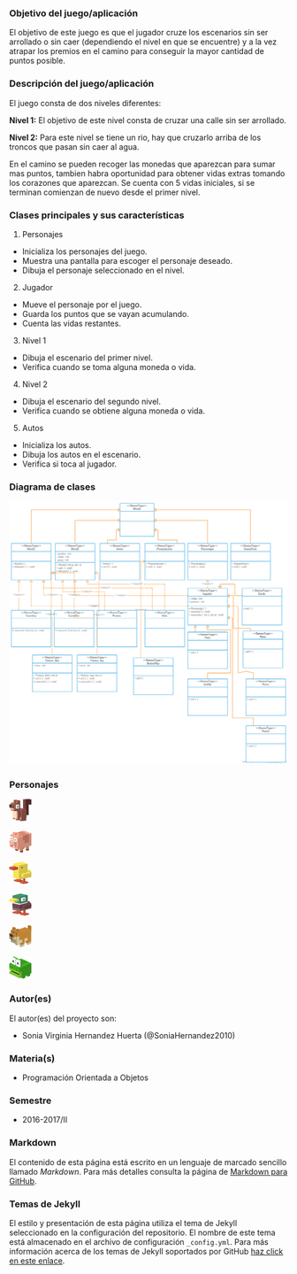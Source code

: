 ### Objetivo del juego/aplicación
El objetivo de este juego es que el jugador cruze los escenarios sin ser arrollado o sin caer (dependiendo el nivel en que se encuentre) y a la vez atrapar los premios en el camino para conseguir la mayor cantidad de puntos posible.

### Descripción del juego/aplicación
El juego consta de dos niveles diferentes:

**Nivel 1:** El objetivo de este nivel consta de cruzar una calle sin ser arrollado.

**Nivel 2:** Para este nivel se tiene un rio, hay que cruzarlo arriba de los troncos que pasan sin caer al agua.


En el camino se pueden recoger las monedas que aparezcan para sumar mas puntos, tambien habra oportunidad para obtener vidas extras tomando los corazones que aparezcan.
Se cuenta con 5 vidas iniciales, si se terminan comienzan de nuevo desde el primer nivel.

### Clases principales y sus características
1. Personajes
* Inicializa los personajes del juego.
* Muestra una pantalla para escoger el personaje deseado.
* Dibuja el personaje seleccionado en el nivel.

2. Jugador
* Mueve el personaje por el juego.
* Guarda los puntos que se vayan acumulando.
* Cuenta las vidas restantes.

3. Nivel 1
* Dibuja el escenario del primer nivel.
* Verifica cuando se toma alguna moneda o vida.

4. Nivel 2
* Dibuja el escenario del segundo nivel.
* Verifica cuando se obtiene alguna moneda o vida.

5. Autos
* Inicializa los autos.
* Dibuja los autos en el escenario.
* Verifica si toca al jugador.

### Diagrama de clases
![Diagrama de clases](https://github.com/acominf/CruzaPorElPremio/blob/master/imagenes/CruzaPorElPremio.png)

### Personajes
![Ardilla](https://github.com/acominf/CruzaPorElPremio/blob/master/imagenes/Ardilla3.png)

![Cerdo](https://github.com/acominf/CruzaPorElPremio/blob/master/imagenes/Cerdo3.png)

![Pato](https://github.com/acominf/CruzaPorElPremio/blob/master/imagenes/Patito3.png)

![Pato2](https://github.com/acominf/CruzaPorElPremio/blob/master/imagenes/Pato_Salvaje3.png)

![Perro](https://github.com/acominf/CruzaPorElPremio/blob/master/imagenes/Perro3.png)

![Rana](https://github.com/acominf/CruzaPorElPremio/blob/master/imagenes/Rana3.png)


### Autor(es)
El autor(es) del proyecto son:
- Sonia Virginia Hernandez Huerta (@SoniaHernandez2010)

### Materia(s)
- Programación Orientada a Objetos

### Semestre
- 2016-2017/II

### Markdown
El contenido de esta página está escrito en un lenguaje de marcado sencillo llamado *Markdown*. Para más detalles consulta la página de [Markdown para GitHub](https://guides.github.com/features/mastering-markdown/).

### Temas de Jekyll
El estilo y presentación de esta página utiliza el tema de Jekyll seleccionado en la configuración del repositorio. El nombre de este tema está almacenado en el archivo de configuración `_config.yml`. Para más información acerca de los temas de Jekyll soportados por GitHub [haz click en este enlace](https://pages.github.com/themes/).

